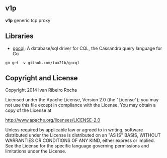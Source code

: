 v1p
-----------

**v1p** generic tcp proxy

Libraries
-----------

* [gocql]: A database/sql driver for CQL, the Cassandra query language for Go

```shell
go get -v github.com/tux21b/gocql
```

Copyright and License
---------------------
Copyright 2014 Ivan Ribeiro Rocha

Licensed under the Apache License, Version 2.0 (the "License");
you may not use this file except in compliance with the License.
You may obtain a copy of the License at

   http://www.apache.org/licenses/LICENSE-2.0

Unless required by applicable law or agreed to in writing, software
distributed under the License is distributed on an "AS IS" BASIS,
WITHOUT WARRANTIES OR CONDITIONS OF ANY KIND, either express or implied.
See the License for the specific language governing permissions and
limitations under the License.

[gocql]: https://github.com/tux21b/gocql 
